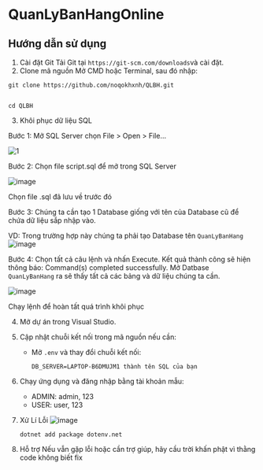 # QuanLyBanHangOnline

## Hướng dẫn sử dụng

1. Cài đặt Git
Tải Git tại ```
https://git-scm.com/downloads ```và cài đặt.
2. Clone mã nguồn
	Mở CMD hoặc Terminal, sau đó nhập:
```
git clone https://github.com/noqokhxnh/QLBH.git


cd QLBH
```


3. Khôi phục dữ liệu SQL


Bước 1: Mở SQL Server  chọn File > Open > File…

![1](https://github.com/user-attachments/assets/22205684-4d3b-4f21-b7ec-f21b8686743d)



Bước 2: Chọn file script.sql để mở trong SQL Server

![image](https://github.com/user-attachments/assets/db073bba-d5b5-4346-8dfa-e4efa4aa4279)

Chọn file .sql đã lưu về trước đó

Bước 3: Chúng ta cần tạo 1 Database giống với tên của Database cũ để chứa dữ liệu sắp nhập vào.

VD: Trong trường hợp này chúng ta phải tạo Database tên `QuanLyBanHang`
![image](https://github.com/user-attachments/assets/f7e808d1-3673-48af-b1fd-ef5ddf22f13f)





Bước 4: Chọn tất cả câu lệnh và nhấn Execute. Kết quả thành công sẽ hiện thông báo: Command(s) completed successfully. Mở Datbase `QuanLyBanHang` ra sẽ thấy tất cả các bảng và dữ liệu chúng ta cần.

![image](https://github.com/user-attachments/assets/905291cf-03f1-4f03-a41a-bbc69eb70481)


Chạy lệnh để hoàn tất quá trình khôi phục

4. Mở dự án trong Visual Studio.
5. Cập nhật chuỗi kết nối trong mã nguồn nếu cần:
   - Mở `.env` và thay đổi chuỗi kết nối:
     ```env
     DB_SERVER=LAPTOP-B6DMUJM1 thành tên SQL của bạn
     ```
6. Chạy ứng dụng và đăng nhập bằng tài khoản mẫu:
   - ADMIN: admin, 123
   - USER: user, 123

7. Xử Lí Lỗi
	![image](https://github.com/user-attachments/assets/fdd52e0d-e720-42df-af76-0c4b86eec454)

	`
dotnet add package dotenv.net
`

8. Hỗ trợ
    Nếu vẫn gặp lỗi hoặc cần trợ giúp, hãy cầu trời khấn phật vì thằng code không biết fix
